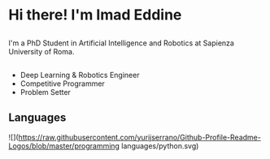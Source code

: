 # Hi there! I'm Imad Eddine

##
I'm a PhD Student in Artificial Intelligence and Robotics at Sapienza University of Roma.

## 
* Deep Learning & Robotics Engineer
* Competitive Programmer
* Problem Setter 

## Languages
![](https://raw.githubusercontent.com/yurijserrano/Github-Profile-Readme-Logos/blob/master/programming languages/python.svg)
